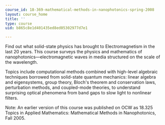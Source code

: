 ```yaml
---
course_id: 18-369-mathematical-methods-in-nanophotonics-spring-2008
layout: course_home
title: ''
type: course
uid: b865c8e1d401435ed8ed05302977d7e1

---
```

Find out what solid-state physics has brought to Electromagnetism in the last 20 years. This course surveys the physics and mathematics of nanophotonics—electromagnetic waves in media structured on the scale of the wavelength.

Topics include computational methods combined with high-level algebraic techniques borrowed from solid-state quantum mechanics: linear algebra and eigensystems, group theory, Bloch's theorem and conservation laws, perturbation methods, and coupled-mode theories, to understand surprising optical phenomena from band gaps to slow light to nonlinear filters.

Note: An earlier version of this course was published on OCW as 18.325 Topics in Applied Mathematics: Mathematical Methods in Nanophotonics, Fall 2005.
